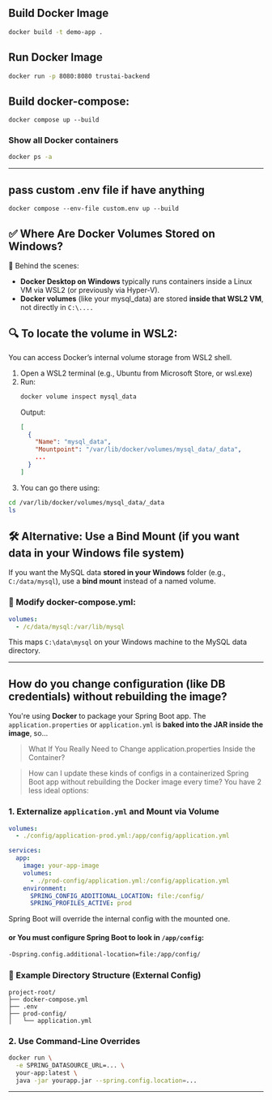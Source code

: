 ## Build Docker Image
````bash
docker build -t demo-app .
````

## Run Docker Image
````bash
docker run -p 8080:8080 trustai-backend
````


## Build docker-compose:
````shell
docker compose up --build
````

### Show all Docker containers
````bash
docker ps -a
````



---

## pass custom .env file if have anything
````shell
docker compose --env-file custom.env up --build
````

## ✅ Where Are Docker Volumes Stored on Windows?
🧠 Behind the scenes:
- **Docker Desktop on Windows** typically runs containers inside a Linux VM via WSL2 (or previously via Hyper-V).
- **Docker volumes** (like your mysql_data) are stored **inside that WSL2 VM**, not directly in `C:\....`

## 🔍 To locate the volume in WSL2:
You can access Docker’s internal volume storage from WSL2 shell.
1. Open a WSL2 terminal (e.g., Ubuntu from Microsoft Store, or wsl.exe)
2. Run:
    ````bash
    docker volume inspect mysql_data
    ````
    Output:
    ````json
    [
      {
        "Name": "mysql_data",
        "Mountpoint": "/var/lib/docker/volumes/mysql_data/_data",
        ...
      }
    ]
    ````
3. You can go there using:
````bash
cd /var/lib/docker/volumes/mysql_data/_data
ls
````

## 🛠 Alternative: Use a Bind Mount (if you want data in your Windows file system)
If you want the MySQL data **stored in your Windows** folder (e.g., `C:/data/mysql`), use a **bind mount** instead of a named volume.

### 🧾 Modify docker-compose.yml:
````yaml
volumes:
  - /c/data/mysql:/var/lib/mysql
````
This maps `C:\data\mysql` on your Windows machine to the MySQL data directory.



---

## How do you change configuration (like DB credentials) without rebuilding the image?
You're using **Docker** to package your Spring Boot app. The `application.properties` or `application.yml` is **baked into the JAR inside the image**, so...

> What If You Really Need to Change application.properties Inside the Container?

> How can I update these kinds of configs in a containerized Spring Boot app without rebuilding the Docker image every time?
You have 2 less ideal options:
### 1. Externalize `application.yml` and Mount via Volume
````yml
volumes:
  - ./config/application-prod.yml:/app/config/application.yml
````
````yml
services:
  app:
    image: your-app-image
    volumes:
      - ./prod-config/application.yml:/config/application.yml
    environment:
      SPRING_CONFIG_ADDITIONAL_LOCATION: file:/config/
      SPRING_PROFILES_ACTIVE: prod
````
Spring Boot will override the internal config with the mounted one. <br/>

#### or You must configure Spring Boot to look in `/app/config`:
````bash
-Dspring.config.additional-location=file:/app/config/
````

### 🔐 Example Directory Structure (External Config)
````
project-root/
├── docker-compose.yml
├── .env
├── prod-config/
│   └── application.yml

````

### 2. Use Command-Line Overrides
````bash
docker run \
  -e SPRING_DATASOURCE_URL=... \
  your-app:latest \
  java -jar yourapp.jar --spring.config.location=...
````

---




















